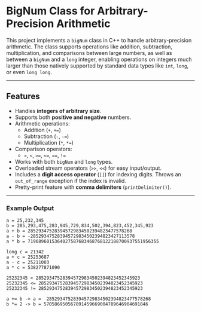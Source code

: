 # BigNum Class for Arbitrary-Precision Arithmetic

This project implements a `bigNum` class in C++ to handle arbitrary-precision arithmetic. The class supports operations like addition, subtraction, multiplication, and comparisons between large numbers, as well as between a `bigNum` and a `long` integer, enabling operations on integers much larger than those natively supported by standard data types like `int`, `long`, or even `long long`.

---

## Features

- Handles **integers of arbitrary size**.
- Supports both **positive and negative** numbers.
- Arithmetic operations:
  - Addition (`+`, `+=`)
  - Subtraction (`-`, `-=`)
  - Multiplication (`*`, `*=`)
- Comparison operators:
  - `>`, `<`, `>=`, `<=`, `==`, `!=`
- Works with both `bigNum` and `long` types.
- Overloaded stream operators (`>>`, `<<`) for easy input/output.
- Includes a **digit access operator** (`[]`) for indexing digits. Throws an `out_of_range` exception if the index is invalid.
- Pretty-print feature with **comma delimiters** (`printDelimiter()`).

---


### Example Output

```
a = 25,232,345
b = 285,293,475,283,945,729,834,502,394,823,452,345,923
a + b = 285293475283945729834502394823477578268
a - b = -285293475283945729834502394823427113578
a * b = 7196896015364027587683468768122188700937551956355

long c = 21342
a + c = 25253687
a - c = 25211003
a * c = 538277871090

25232345 < 285293475283945729834502394823452345923
25232345 <= 285293475283945729834502394823452345923
25232345 != 285293475283945729834502394823452345923

a += b -> a =  285293475283945729834502394823477578268
b *= 2 -> b = 570586950567891459669004789646904691846
```
